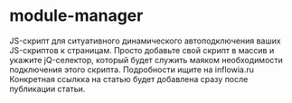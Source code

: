 # module-manager
JS-скрипт для ситуативного динамического автоподключения ваших JS-скриптов к страницам. Просто добавьте свой скрипт в массив и укажите jQ-селектор, который будет служить маяком необходимости подключения этого скрипта.
Подробности ищите на inflowia.ru Конкретная ссылкка на статью будет добавлена сразу после публикации статьи.
